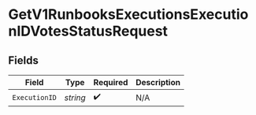 # GetV1RunbooksExecutionsExecutionIDVotesStatusRequest


## Fields

| Field              | Type               | Required           | Description        |
| ------------------ | ------------------ | ------------------ | ------------------ |
| `ExecutionID`      | *string*           | :heavy_check_mark: | N/A                |